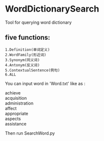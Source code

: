# WordDictionarySearch

Tool for querying word dictionary  
## five functions:
	1.Definition(单词定义)  
	2.WordFamily(形近词)  
	3.Synonym(同义词)  
	4.Antonym(反义词)  
	5.ContextualSentence(例句)  
    6.ALL

You can input word in 'Word.txt' like as :  
  
achieve  
acquisition  
administration  
affect  
appropriate  
aspects  
assistance  
  
Then run SearchWord.py  
